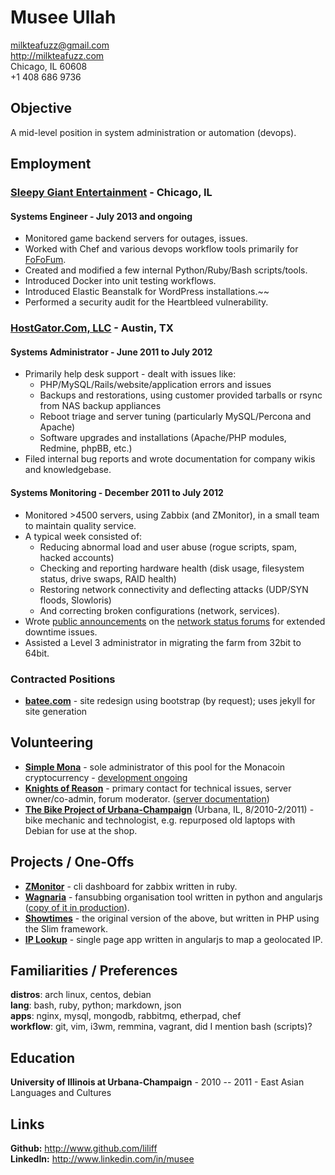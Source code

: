 # Musee Ullah

<milkteafuzz@gmail.com>  
<http://milkteafuzz.com>  
Chicago, IL 60608  
+1 408 686 9736  

## Objective

A mid-level position in system administration or automation (devops).

## Employment

### [Sleepy Giant Entertainment](http://sleepygiant.com) - Chicago, IL

#### Systems Engineer - July 2013 and ongoing

- Monitored game backend servers for outages, issues.  
- Worked with Chef and various devops workflow tools primarily for [FoFoFum](http://fofofum.com).  
- Created and modified a few internal Python/Ruby/Bash scripts/tools.  
- Introduced Docker into unit testing workflows.  
- Introduced Elastic Beanstalk for WordPress installations.~~
- Performed a security audit for the Heartbleed vulnerability.

### [HostGator.Com, LLC](http://hostgator.com) - Austin, TX

#### Systems Administrator - June 2011 to July 2012

* Primarily help desk support - dealt with issues like:
  - PHP/MySQL/Rails/website/application errors and issues  
  - Backups and restorations, using customer provided tarballs or rsync from NAS backup appliances  
  - Reboot triage and server tuning (particularly MySQL/Percona and Apache)  
  - Software upgrades and installations (Apache/PHP modules, Redmine, phpBB, etc.)  
* Filed internal bug reports and wrote documentation for company wikis and knowledgebase.

#### Systems Monitoring - December 2011 to July 2012

* Monitored >4500 servers, using Zabbix (and ZMonitor), in a small team to maintain quality service.  
* A typical week consisted of:  
  - Reducing abnormal load and user abuse (rogue scripts, spam, hacked accounts)  
  - Checking and reporting hardware health (disk usage, filesystem status, drive swaps, RAID health)  
  - Restoring network connectivity and deflecting attacks (UDP/SYN floods, Slowloris)  
  - And correcting broken configurations (network, services).  
* Wrote [public announcements](http://forums.hostgator.com/search.php?do=finduser&u=126179) 
on the [network status forums](http://forums.hostgator.com/network-status-f14.html) 
for extended downtime issues.  
* Assisted a Level 3 administrator in migrating the farm from 32bit to 64bit.

### Contracted Positions

* [**batee.com**](http://batee.com) - site redesign using bootstrap (by request); uses jekyll for site generation

## Volunteering

* [**Simple Mona**](http://simplemona.com) - sole administrator of this pool for the Monacoin cryptocurrency - [development ongoing](https://github.com/liliff/simplemona)  
* [**Knights of Reason**](http://knightsofreason.net) - primary contact for technical issues, server owner/co-admin, forum moderator. ([server documentation](https://wiki.milkteafuzz.com))  
* [**The Bike Project of Urbana-Champaign**](http://thebikeproject.org) (Urbana, IL, 8/2010-2/2011) - bike mechanic and technologist, e.g. repurposed old laptops with Debian for use at the shop.  

## Projects / One-Offs

* [**ZMonitor**](https://github.com/liliff/zmonitor) - cli dashboard for zabbix written in ruby.  
* [**Wagnaria**](https://github.com/liliff/wagnaria) - fansubbing organisation tool written in python and angularjs ([copy of it in production](https://c.milkteafuzz.com/index.html)).  
* [**Showtimes**](https://github.com/liliff/showtimes) - the original version of the above, but written in PHP using the Slim framework.  
* [**IP Lookup**](http://ip.milk.tea.jp) - single page app written in angularjs to map a geolocated IP.  

## Familiarities / Preferences

**distros**: arch linux, centos, debian  
**lang**: bash, ruby, python; markdown, json  
**apps**: nginx, mysql, mongodb, rabbitmq, etherpad, chef  
**workflow**: git, vim, i3wm, remmina, vagrant, did I mention bash (scripts)?  

## Education

**University of Illinois at Urbana-Champaign** - 2010 -- 2011 - East Asian Languages and Cultures

## Links

**Github:** <http://www.github.com/liliff>  
**LinkedIn:** <http://www.linkedin.com/in/musee>
